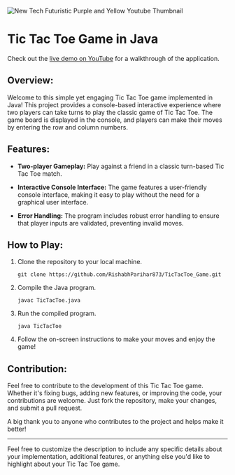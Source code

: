 
![New Tech Futuristic Purple and Yellow Youtube Thumbnail](https://github.com/RishabhParihar873/TicTacToe_Game/assets/112072004/f28a6691-7d8c-4bbf-be70-b92a86f932b0)

# Tic Tac Toe Game in Java

Check out the [live demo on YouTube](https://youtu.be/_8LSbPDzoSI) for a walkthrough of the application.

## Overview:

Welcome to this simple yet engaging Tic Tac Toe game implemented in Java! This project provides a console-based interactive experience where two players can take turns to play the classic game of Tic Tac Toe. The game board is displayed in the console, and players can make their moves by entering the row and column numbers.

## Features:

- **Two-player Gameplay:** Play against a friend in a classic turn-based Tic Tac Toe match.

- **Interactive Console Interface:** The game features a user-friendly console interface, making it easy to play without the need for a graphical user interface.

- **Error Handling:** The program includes robust error handling to ensure that player inputs are validated, preventing invalid moves.

## How to Play:

1. Clone the repository to your local machine.
   ```
   git clone https://github.com/RishabhParihar873/TicTacToe_Game.git
   ```

2. Compile the Java program.
   ```
   javac TicTacToe.java
   ```

3. Run the compiled program.
   ```
   java TicTacToe
   ```

4. Follow the on-screen instructions to make your moves and enjoy the game!

## Contribution:

Feel free to contribute to the development of this Tic Tac Toe game. Whether it's fixing bugs, adding new features, or improving the code, your contributions are welcome. Just fork the repository, make your changes, and submit a pull request.


A big thank you to anyone who contributes to the project and helps make it better!

---

Feel free to customize the description to include any specific details about your implementation, additional features, or anything else you'd like to highlight about your Tic Tac Toe game.
